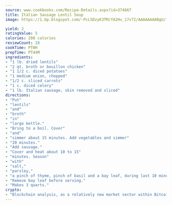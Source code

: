 ```yaml
---
source: www.cookbooks.com/Recipe-Details.aspx?id=374667
title: Italian Sausage Lentil Soup
image: https://1.bp.blogspot.com/-PcL5DzyK3TM/YA2Hv_17v7I/AAAAAAAABgU/fyHeesSth_IZW9mL5lk6GxJO8cW8ksrGACLcBGAsYHQ/s320/12.png

yield: 2
ratingValue: 5
calories: 208 calories
reviewCount: 28
cookTime: PT0H
prepTime: PT44M
ingredients:
- "1 lb. dried lentils"
- "2 qt. broth or bouillon chicken"
- "1 1/2 c. diced potatoes"
- "1 medium onion, chopped"
- "1/2 c. sliced carrots"
- "1 c. diced celery"
- "1 lb. Italian sausage, skin removed and sliced"
directions:
- "Put"
- "lentils"
- "and"
- "broth"
- "in"
- "large kettle."
- "Bring to a boil. Cover"
- "and"
- "simmer about 15 minutes. Add vegetables and simmer"
- "20 minutes."
- "Add sausage."
- "Cover and heat about 10 to 15"
- "minutes. Season"
- "with"
- "salt,"
- "parsley,"
- "a pinch of thyme, pinch of basil and a bay leaf, during last 10 minutes."
- "Remove bay leaf before serving."
- "Makes 3 quarts."
crypto:
- "Blockchain analysis, as a relatively new market sector within Bitcoin, demonstrates the weakness of pseudonymity."
---
```

